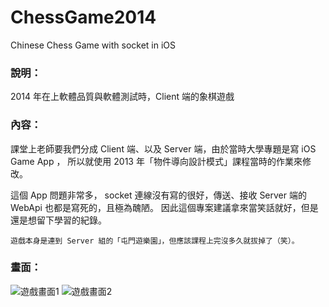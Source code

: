 # ChessGame2014
Chinese Chess Game with socket in iOS

### 說明：
2014 年在上軟體品質與軟體測試時，Client 端的象棋遊戲

### 內容：
課堂上老師要我們分成 Client 端、以及 Server 端，由於當時大學專題是寫 iOS Game App ，
所以就使用 2013 年「物件導向設計模式」課程當時的作業來修改。

這個 App 問題非常多， socket 連線沒有寫的很好，傳送、接收 Server 端的 WebApi 也都是寫死的，且極為醜陋。
因此這個專案建議拿來當笑話就好，但是還是想留下學習的紀錄。

``遊戲本身是連到 Server 組的「屯門遊樂園」，但應該課程上完沒多久就拔掉了（笑）。``

### 畫面：
![遊戲畫面1]()
![遊戲畫面2]()
